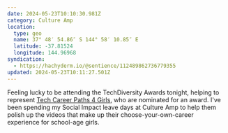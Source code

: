 ```yaml
---
date: 2024-05-23T10:10:30.981Z
category: Culture Amp
location:
  type: geo
  name: 37° 48′ 54.86″ S 144° 58′ 10.85″ E
  latitude: -37.81524
  longitude: 144.96968
syndication:
  - https://hachyderm.io/@sentience/112489862736779355
updated: 2024-05-23T10:11:27.501Z
---
```


Feeling lucky to be attending the TechDiversity Awards tonight, helping to represent [Tech Career Paths 4 Girls](https://tcp4girls.com.au/), who are nominated for an award. I've been spending my Social Impact leave days at Culture Amp to help them polish up the videos that make up their choose-your-own-career experience for school-age girls.
